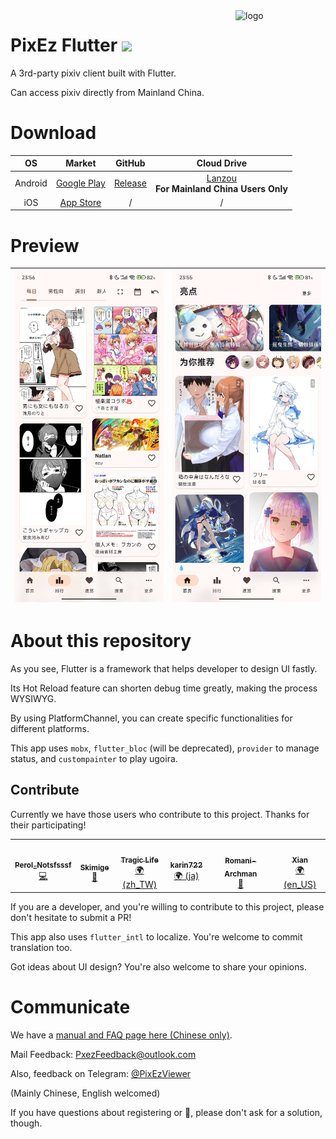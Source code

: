 <img src="../android/app/src/main/res/mipmap-xxhdpi/ic_launcher_round.png" alt="logo" width="144" height="144" align="right" />

# PixEz Flutter ![](https://camo.githubusercontent.com/f2b4fa6779c8a4825e0e7347076746a2047ed100/68747470733a2f2f696d672e736869656c64732e696f2f62616467652f6c6963656e73652d47504c2d2d332e302d6f72616e67652e737667)

A 3rd-party pixiv client built with Flutter.

Can access pixiv directly from Mainland China.

# Download

|OS|Market|GitHub|Cloud Drive|
|:---:|:---:|:---:|:---:|
|Android|[Google Play](https://play.google.com/store/apps/details?id=com.perol.play.pixez)|[Release](https://github.com/Notsfsssf/pixez-flutter/releases)|[Lanzou](https://wwa.lanzous.com/b0ded45id)<br />**For Mainland China Users Only**|
|iOS|[App Store](https://apps.apple.com/cn/app/pixez/id1494435126)|/|/|

# Preview

|<picture><source srcset="../.github/preview/2.avif" type="image/avif"/><img src="../.github/preview/2.jpg"/></picture> | <picture><source srcset="../.github/preview/1.avif" type="image/avif"/><img src="../.github/preview/1.jpg"/></picture> | 
|:-------------------:|:------------------------:|

# About this repository

As you see, Flutter is a framework that helps developer to design UI fastly.

Its Hot Reload feature can shorten debug time greatly, making the process WYSIWYG.

By using PlatformChannel, you can create specific functionalities for different platforms.

This app uses `mobx`, `flutter_bloc` (will be deprecated), `provider` to manage status, and `custompainter` to play ugoira.

## Contribute

Currently we have those users who contribute to this project. Thanks for their participating!

<table>
  <tr>
    <td align="center"><a href="https://github.com/Notsfsssf"><img src="https://avatars3.githubusercontent.com/u/16934707?v=4" width="100px;" alt=""/><br /><sub><b>Perol_Notsfsssf</b></sub></a><br /><a href="https://github.com/Skimige/pixez-flutter/commits?author=Notsfsssf" title="Code">💻</a></td>
    <td align="center"><a href="https://xyx.moe"><img src="https://avatars3.githubusercontent.com/u/9017470?v=4" width="100px;" alt=""/><br /><sub><b>Skimige</b></sub></a><br /><a href="https://github.com/Skimige/pixez-flutter/commits?author=Skimige" title="Documentation">📖</a></td>
    <td align="center"><a href="https://github.com/TragicLifeHu"><img src="https://avatars3.githubusercontent.com/u/16817202?v=4" width="100px;" alt=""/><br /><sub><b>Tragic Life</b></sub></a><br /><a href="#translation-TragicLifeHu" title="Translation">🌍 (zh_TW)</a></td>
    <td align="center"><a href="http://ivtune.net"><img src="https://avatars0.githubusercontent.com/u/54385201?v=4" width="100px;" alt=""/><br /><sub><b>karin722</b></sub></a><br /><a href="#translation-karin722" title="Translation">🌍 (ja)</a></td>
    <td align="center"><a href="http://archman.fun"><img src="https://avatars0.githubusercontent.com/u/68731023?v=4" width="100px;" alt=""/><br /><sub><b>Romani-Archman</b></sub></a><br /><a href="https://github.com/Skimige/pixez-flutter/commits?author=Romani-Archman" title="Documentation">📖</a></td>
    <td align="center"><a href="https://github.com/itzXian"><img src="https://avatars1.githubusercontent.com/u/34748039?v=4" width="100px;" alt=""/><br /><sub><b>Xian</b></sub></a><br /><a href="#translation-itzXian" title="Translation">🌍 (en_US)</a></td>
  </tr>
</table>

If you are a developer, and you're willing to contribute to this project, please don't hesitate to submit a PR!

This app also uses `flutter_intl` to localize. You're welcome to commit translation too.

Got ideas about UI design? You're also welcome to share your opinions.

# Communicate

We have a [manual and FAQ page here (Chinese only)](./FAQ.md).

Mail Feedback: PxezFeedback@outlook.com

Also, feedback on Telegram: [@PixEzViewer](https://t.me/PixEzViewer)

(Mainly Chinese, English welcomed)

If you have questions about registering or 🔞, please don't ask for a solution, though.
